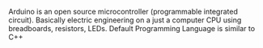 Arduino is an open source microcontroller (programmable integrated circuit).
Basically electric engineering on a just a computer CPU using breadboards, resistors, LEDs. Default Programming Language is similar to C++


